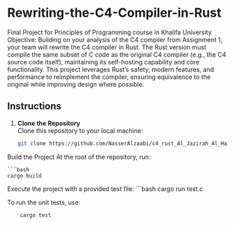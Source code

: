 # Rewriting-the-C4-Compiler-in-Rust
Final Project for Principles of Programming course in Khalifa University
Objective:
Building on your analysis of the C4 compiler from Assignment 1, your team will rewrite the
C4 compiler in Rust. The Rust version must compile the same subset of C code as the
original C4 compiler (e.g., the C4 source code itself), maintaining its self-hosting capability
and core functionality. This project leverages Rust’s safety, modern features, and
performance to reimplement the compiler, ensuring equivalence to the original while
improving design where possible.

## Instructions

1. **Clone the Repository**  
   Clone this repository to your local machine:  
   ```bash
   git clone https://github.com/NasserAlzaabi/c4_rust_Al_Jazirah_Al_Hamra.git
Build the Project
At the root of the repository, run:

    ```bash
    cargo build

Execute the project with a provided test file:
      ```bash
            cargo run test.c

To run the unit tests, use:

```bash
    cargo test
